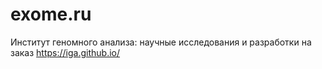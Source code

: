 # exome.ru
Институт геномного анализа: научные исследования и разработки на заказ
https://iga.github.io/
